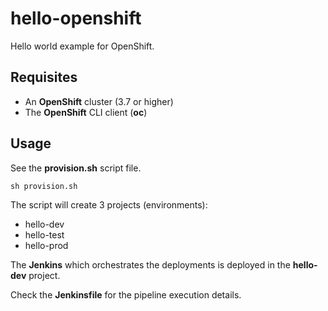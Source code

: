 # hello-openshift

Hello world example for OpenShift.

## Requisites

* An **OpenShift** cluster (3.7 or higher)
* The **OpenShift** CLI client (**oc**)

## Usage

See the **provision.sh** script file.

    sh provision.sh

The script will create 3 projects (environments):

* hello-dev
* hello-test
* hello-prod

The **Jenkins** which orchestrates the deployments is deployed in the **hello-dev** project.

Check the **Jenkinsfile** for the pipeline execution details.